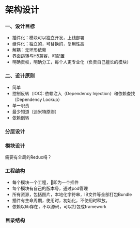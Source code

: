 # 架构设计

### 一、设计目标

* 插件化：模块可以独立开发，上线部署
* 组件化：独立的，可替换的，复用性高
* 解耦：无环形依赖
* 界面跳转与H5兼容，可配置
* 明确责权，明确分工，每个人更专业化（负责自己擅长的模块）



### 二、设计原则

* 简单
* 控制反转（IOC): 依赖注入（Dependency Injection）和依赖查找（Dependency Lookup）
* 单一职责
* 最少知道（迪米特原则）
* 依赖倒转 




### 分层设计





### 模块设计

需要有全局的Redux吗？



### 工程结构

* 每个模块一个工程，即为一个插件
* 每个模块有自己的版本号，通过pod管理
* 所有资源，包括图片，本地化字符串，IB文件等全部打包Bundle
* 插件有生命周期，使用时，初始化，不使用时释放。
* 依赖以lib存在，不以源码，可以打包成framework



### 目录结构






